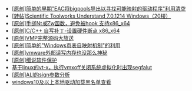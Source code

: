 + [[原创]简单的早期"EAC将bigpools导出以寻找可能映射的驱动程序"利用清空](https://bbs.kanxue.com/thread-285355.htm)
+ [[转帖]Scientific Toolworks Understand 7.0.1214 Windows（20楼）](https://bbs.kanxue.com/thread-280018.htm)
+ [[原创]手搓Nt*或Zw*函数，避免被hook 支持x86_x64](https://bbs.kanxue.com/thread-284264.htm)
+ [[原创]C/C++ 自写补丁-设置硬件断点 x86_x64](https://bbs.kanxue.com/thread-283839.htm)
+ [[原创]VMP完整源码大放送](https://bbs.kanxue.com/thread-279796.htm)
+ [[原创]简单的"Windows页表自映射机制"的利用](https://bbs.kanxue.com/thread-285332.htm)
+ [[原创]vmware外部读写内存也没那么神秘](https://bbs.kanxue.com/thread-284956.htm)
+ [[原创]细说软件保护](https://bbs.kanxue.com/thread-284629.htm)
+ [基于linux的vt-x，执行vmxoff关闭系统虚拟化时出现segfalut](https://bbs.kanxue.com/thread-284899.htm)
+ [[原创]ALI的sign参数分析](https://bbs.kanxue.com/thread-284292.htm)
+ [windows10及以上本地驱动加载黑名单查看](https://bbs.kanxue.com/thread-273316.htm)
